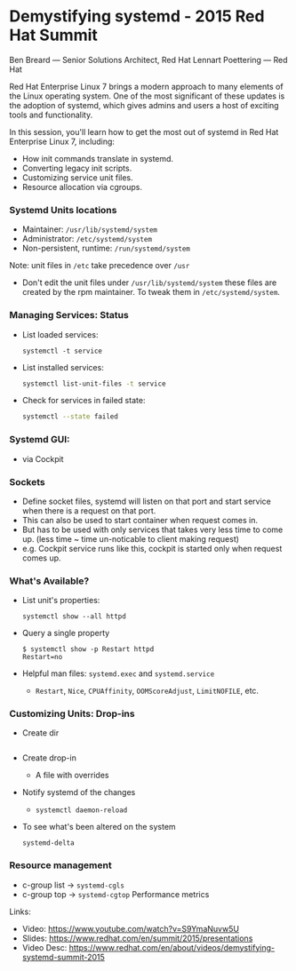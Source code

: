 # Demystifying systemd - 2015 Red Hat Summit

Ben Breard — Senior Solutions Architect, Red Hat Lennart Poettering — Red Hat

Red Hat Enterprise Linux 7 brings a modern approach to many elements of the Linux operating system. One of the most significant of these updates is the adoption of systemd, which gives admins and users a host of exciting tools and functionality.

In this session, you'll learn how to get the most out of systemd in Red Hat Enterprise Linux 7, including:
- How init commands translate in systemd.
- Converting legacy init scripts.
- Customizing service unit files.
- Resource allocation via cgroups.


### Systemd Units locations

- Maintainer: `/usr/lib/systemd/system`
- Administrator: `/etc/systemd/system`
- Non-persistent, runtime: `/run/systemd/system`

Note: unit files in `/etc` take precedence over `/usr`

- Don't edit the unit files under `/usr/lib/systemd/system` these files are created by the rpm maintainer. To tweak them in `/etc/systemd/system`.

### Managing Services: Status

- List loaded services:

    ```bsah
    systemctl -t service
    ```

- List installed services:

    ```bash
    systemctl list-unit-files -t service
    ```

- Check for services in failed state:

    ```bash
    systemctl --state failed
    ```

### Systemd GUI:

- via Cockpit

### Sockets

- Define socket files, systemd will listen on that port and start service when there is a request on that port.
- This can also be used to start container when request comes in.
- But has to be used with only services that takes very less time to come up. (less time ~ time un-noticable to client making request)
- e.g. Cockpit service runs like this, cockpit is started only when request comes up.


### What's Available?

- List unit's properties:

    ```
    systemctl show --all httpd
    ```

- Query a single property

    ```
    $ systemctl show -p Restart httpd
    Restart=no
    ```
- Helpful man files: `systemd.exec` and `systemd.service`

    - `Restart`, `Nice`, `CPUAffinity`, `OOMScoreAdjust`, `LimitNOFILE`, etc.

### Customizing Units: Drop-ins

- Create dir

    ```mkdir /etc/systemd/system/[name.type.d]/

- Create drop-in

    - A file with overrides

- Notify systemd of the changes

    - `systemctl daemon-reload`

- To see what's been altered on the system

    ```
    systemd-delta
    ```

### Resource management

- c-group list -> `systemd-cgls`
- c-group top -> `systemd-cgtop` Performance metrics


Links:

- Video: https://www.youtube.com/watch?v=S9YmaNuvw5U
- Slides: https://www.redhat.com/en/summit/2015/presentations
- Video Desc: https://www.redhat.com/en/about/videos/demystifying-systemd-summit-2015
